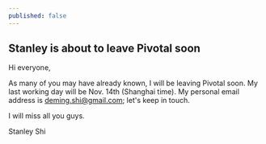 ```yaml
---
published: false
---
```


## Stanley is about to leave Pivotal soon

Hi everyone,

As many of you may have already known, I will be leaving Pivotal soon. My last working day will be Nov. 14th (Shanghai time). My personal email address is deming.shi@gmail.com; let's keep in touch.

I will miss all you guys.

Stanley Shi